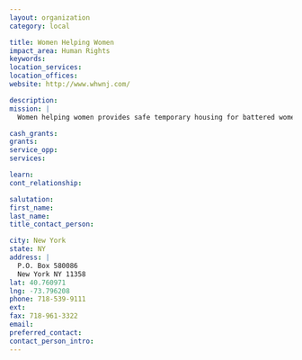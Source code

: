 ```yaml
---
layout: organization
category: local

title: Women Helping Women
impact_area: Human Rights
keywords: 
location_services: 
location_offices: 
website: http://www.whwnj.com/

description: 
mission: |
  Women helping women provides safe temporary housing for battered women and their children. We assist victims of domestic violence to utilize social and legal services so that they might be empowered to take steps needed to lead self-sufficient lives free from violence. We network with other community organizationsto identifiy and propose solutions to family violence so that this crime will be acknowledged and fought with determination. We increase awareness of the issues surrounding domestic violence by engaging in community education with the hope of eliminating violence against women.

cash_grants: 
grants: 
service_opp: 
services: 

learn: 
cont_relationship: 

salutation: 
first_name: 
last_name: 
title_contact_person: 

city: New York
state: NY
address: |
  P.O. Box 580086  
  New York NY 11358
lat: 40.760971
lng: -73.796208
phone: 718-539-9111
ext: 
fax: 718-961-3322
email: 
preferred_contact: 
contact_person_intro: 
---
```

